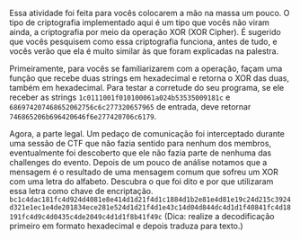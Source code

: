 Essa atividade foi feita para vocês colocarem a mão na massa um pouco.
O tipo de criptografia implementado aqui é um tipo que vocês não viram ainda,
a criptografia por meio da operação XOR (XOR Cipher). É sugerido que vocês pesquisem como essa criptografia
funciona, antes de tudo, e vocês verão que ela é muito similar às que foram explicadas na palestra.

Primeiramente, para vocês se familiarizarem com a operação, façam uma função que
recebe duas strings em hexadecimal e retorna o XOR das duas, também em hexadecimal.
Para testar a corretude do seu programa, se ele receber as strings 
`1c0111001f010100061a024b53535009181c` e `686974207468652062756c6c277320657965`
de entrada, deve retornar `746865206b696420646f6e277420706c6179`. 

Agora, a parte legal.
Um pedaço de comunicação foi interceptado durante uma sessão de CTF que não fazia sentido para nenhum dos membros, eventualmente foi
descoberto que ele não fazia parte de nenhuma das challenges do evento. Depois de um pouco de análise notamos que a mensagem
é o resultado de uma mensagem comum que sofreu um XOR com uma letra do alfabeto. Descubra o que foi dito e por que utilizaram 
essa letra como chave de encriptação.
`bc1c4dac181fc4d924d4081e8e414d1d21f4d1c1884d1b2e81e4d81e19c24d215c3924d321e1ec1e4de201834ece281e524d1d21f4d1e43c14d04d844dc4d1d1f40841fc4d18191fc4d9c4d0435c4de2049c4d1d1f8b41f49c`
(Dica: realize a decodificação primeiro em formato hexadecimal e depois traduza para texto.)